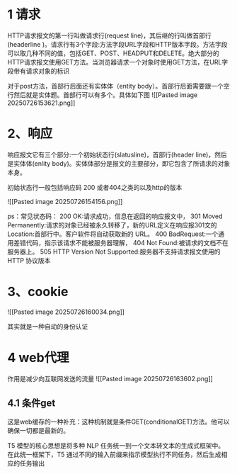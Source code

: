 # 1 请求

HTTP请求报文的第一行叫做请求行(request line)，其后继的行叫做首部行(headerline )。请求行有3个字段:方法字段URL字段和HTTP版本字段。方法字段可以取几种不同的值，包括GET、POST、HEADPUT和DELETE。绝大部分的HTTP请求报文使用GET方法。当浏览器请求一个对象时使用GET方法，在URL字段带有请求对象的标识

对于post方法，首部行后面还有实体体（entity body）。首部行后面需要跟一个空行然后就是实体题。首部行可以有多个。具体如下图
![[Pasted image 20250726153621.png]]
# 2、响应
响应报文它有三个部分:一个初始状态行(slatusline)，首部行(header line)，然后是实体体(enlity body)。实体体部分是报文的主要部分，即它包含了所请求的对象本身。

初始状态行一般包括响应码 200 或者404之类的以及http的版本


![[Pasted image 20250726154156.png]]

ps：常见状态码：
200  OK:请求成功，信息在返回的响应报文中，
301 Moved Permanently:请求的对象已经被永久转移了，新的URL定义在响应报301文的Location:首部行中。客户软件将自动获取新的 URL。
400 BadRequest:一个通用差错代码，指示该请求不能被服务器理解，
404  Not Found:被请求的文档不在服务器上。
505   HTTP Version Not Supported:服务器不支持请求报文使用的 HTTP 协议版本


# 3、cookie
![[Pasted image 20250726160034.png]]

其实就是一种自动的身份认证

# 4 web代理

作用是减少向互联网发送的流量
![[Pasted image 20250726163602.png]]

## 4.1 条件get
这是web缓存的一种补充：这种机制就是条件GET(conditionalGET)方法。他可以确保一切都是最新的。

T5 模型的核心思想是将多种 NLP 任务统一到一个文本转文本的生成式框架中。在此统一框架下，T5 通过不同的输入前缀来指示模型执行不同任务，然后生成相应的任务输出